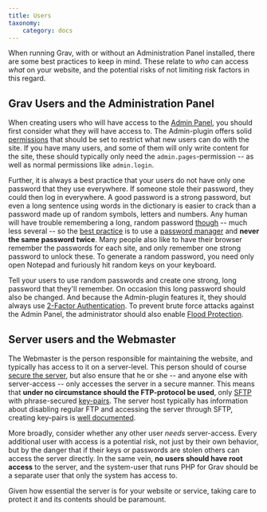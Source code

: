 ```yaml
---
title: Users
taxonomy:
    category: docs
---
```


When running Grav, with or without an Administration Panel installed, there are some best practices to keep in mind. These relate to *who* can access *what* on your website, and the potential risks of not limiting risk factors in this regard.

## Grav Users and the Administration Panel

When creating users who will have access to the [Admin Panel](https://learn.getgrav.org/admin-panel), you should first consider what they will have access to. The Admin-plugin offers solid [permissions](https://learn.getgrav.org/admin-panel/dashboard/profile#access-levels) that should be set to restrict what new users can do with the site. If you have many users, and some of them will only write content for the site, these should typically only need the `admin.pages`-permission -- as well as normal permissions like `admin.login`.

Further, it is always a best practice that your users do not have only one password that they use everywhere. If someone stole their password, they could then log in everywhere. A good password is a strong password, but even a long sentence using words in the dictionary is easier to crack than a password made up of random symbols, letters and numbers. Any human will have trouble remembering a long, random password [though](https://xkcd.com/936/) -- much less several -- so the [best practice](https://support.google.com/accounts/answer/32040) is to use a [password manager](https://alternativeto.net/tag/encrypted-passwords/) and **never the same password twice**. Many people also like to have their browser remember the passwords for each site, and only remember one strong password to unlock these. To generate a random password, you need only open Notepad and furiously hit random keys on your keyboard.

Tell your users to use random passwords and create one strong, long password that they'll remember. On occasion this long password should also be changed. And because the Admin-plugin features it, they should always use [2-Factor Authentication](https://learn.getgrav.org/admin-panel/security/2fa). To prevent brute force attacks against the Admin Panel, the administrator should also enable [Flood Protection](https://learn.getgrav.org/admin-panel/security/rate-limiting).

## Server users and the Webmaster

The Webmaster is the person responsible for maintaining the website, and typically has access to it on a server-level. This person should of course [secure the server](https://learn.getgrav.org/security/server-side), but also ensure that he or she -- and anyone else with server-access -- only accesses the server in a secure manner. This means that **under no circumstance should the FTP-protocol be used**, only [SFTP](https://www.ssh.com/ssh/sftp/) with phrase-secured [key-pairs](https://www.ssh.com/ssh/public-key-authentication). The server host typically has information about disabling regular FTP and accessing the server through SFTP, creating key-pairs is [well documented](https://www.linode.com/docs/security/authentication/use-public-key-authentication-with-ssh/#generating-keys).

More broadly, consider whether any other user *needs* server-access. Every additional user with access is a potential risk, not just by their own behavior, but by the danger that if their keys or passwords are stolen others can access the server directly. In the same vein, **no users should have root access** to the server, and the system-user that runs PHP for Grav should be a separate user that only the system has access to.

Given how essential the server is for your website or service, taking care to protect it and its contents should be paramount.